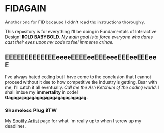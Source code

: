 # FIDAGAIN
Another one for FID because I didn't read the instructions thoroughly. 

This repository is for everything I'll be doing in Fundamentals of Interactive Design! **BOLD BABY BOLD**. 
*My main goal is to force everyone who dares cast their eyes upon my code to feel immense cringe.* 

## EEEEEEEEEEEEEeeeeEEEEeeEEEeeeEEEeeEEEeeE
I've always hated coding but I have come to the conclusion that I cannot proceed without it due to how competitive the industry is getting. Bear with me, I'll catch it all eventually. *Call me the Ash Ketchum of the coding world.* I shall imbue my **immortality** in code! **Gagagagagagagagagagagagagagagag.**  

### Shameless Plug BTW 
My [Spotify Artist](https://open.spotify.com/artist/2ATD8QHa7Pf8MnGir30738?si=uToo2WClSPSplrc6JB920Q) page for what I'm really up to when I screw up my deadlines. 
